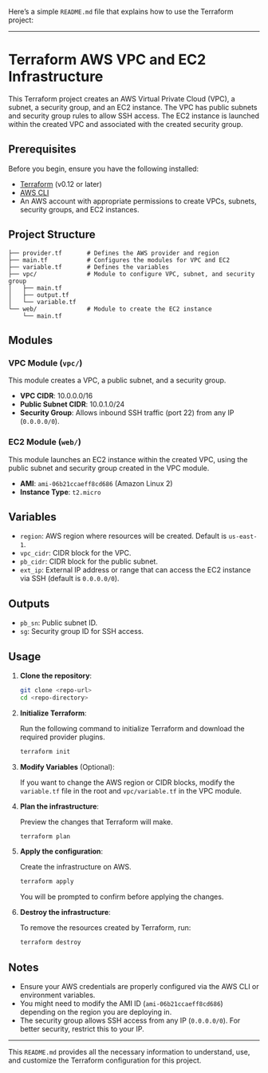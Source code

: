 Here’s a simple `README.md` file that explains how to use the Terraform project:

---

# Terraform AWS VPC and EC2 Infrastructure

This Terraform project creates an AWS Virtual Private Cloud (VPC), a subnet, a security group, and an EC2 instance. The VPC has public subnets and security group rules to allow SSH access. The EC2 instance is launched within the created VPC and associated with the created security group.

## Prerequisites

Before you begin, ensure you have the following installed:

- [Terraform](https://www.terraform.io/downloads.html) (v0.12 or later)
- [AWS CLI](https://aws.amazon.com/cli/)
- An AWS account with appropriate permissions to create VPCs, subnets, security groups, and EC2 instances.

## Project Structure

```
├── provider.tf       # Defines the AWS provider and region
├── main.tf           # Configures the modules for VPC and EC2
├── variable.tf       # Defines the variables
├── vpc/              # Module to configure VPC, subnet, and security group
│   ├── main.tf
│   ├── output.tf
│   └── variable.tf
└── web/              # Module to create the EC2 instance
    └── main.tf
```

## Modules

### VPC Module (`vpc/`)

This module creates a VPC, a public subnet, and a security group.

- **VPC CIDR**: 10.0.0.0/16
- **Public Subnet CIDR**: 10.0.1.0/24
- **Security Group**: Allows inbound SSH traffic (port 22) from any IP (`0.0.0.0/0`).

### EC2 Module (`web/`)

This module launches an EC2 instance within the created VPC, using the public subnet and security group created in the VPC module.

- **AMI**: `ami-06b21ccaeff8cd686` (Amazon Linux 2)
- **Instance Type**: `t2.micro`

## Variables

- `region`: AWS region where resources will be created. Default is `us-east-1`.
- `vpc_cidr`: CIDR block for the VPC.
- `pb_cidr`: CIDR block for the public subnet.
- `ext_ip`: External IP address or range that can access the EC2 instance via SSH (default is `0.0.0.0/0`).

## Outputs

- `pb_sn`: Public subnet ID.
- `sg`: Security group ID for SSH access.

## Usage

1. **Clone the repository**:

    ```bash
    git clone <repo-url>
    cd <repo-directory>
    ```

2. **Initialize Terraform**:

    Run the following command to initialize Terraform and download the required provider plugins.

    ```bash
    terraform init
    ```

3. **Modify Variables** (Optional):

    If you want to change the AWS region or CIDR blocks, modify the `variable.tf` file in the root and `vpc/variable.tf` in the VPC module.

4. **Plan the infrastructure**:

    Preview the changes that Terraform will make.

    ```bash
    terraform plan
    ```

5. **Apply the configuration**:

    Create the infrastructure on AWS.

    ```bash
    terraform apply
    ```

    You will be prompted to confirm before applying the changes.

6. **Destroy the infrastructure**:

    To remove the resources created by Terraform, run:

    ```bash
    terraform destroy
    ```

## Notes

- Ensure your AWS credentials are properly configured via the AWS CLI or environment variables.
- You might need to modify the AMI ID (`ami-06b21ccaeff8cd686`) depending on the region you are deploying in.
- The security group allows SSH access from any IP (`0.0.0.0/0`). For better security, restrict this to your IP.

---

This `README.md` provides all the necessary information to understand, use, and customize the Terraform configuration for this project.
